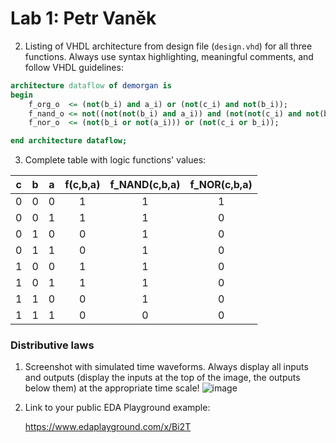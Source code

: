 # Lab 1: Petr Vaněk


2. Listing of VHDL architecture from design file (`design.vhd`) for all three functions. Always use syntax highlighting, meaningful comments, and follow VHDL guidelines:

```vhdl
architecture dataflow of demorgan is
begin
    f_org_o  <= (not(b_i) and a_i) or (not(c_i) and not(b_i));
    f_nand_o <= not((not(not(b_i) and a_i)) and (not(not(c_i) and not(b_i)))); 
    f_nor_o  <= (not(b_i or not(a_i))) or (not(c_i or b_i));  

end architecture dataflow;
```

3. Complete table with logic functions' values:

| **c** | **b** |**a** | **f(c,b,a)** | **f_NAND(c,b,a)** | **f_NOR(c,b,a)** |
| :-: | :-: | :-: | :-: | :-: | :-: |
| 0 | 0 | 0 | 1 | 1 | 1 |
| 0 | 0 | 1 | 1 | 1 | 0 |
| 0 | 1 | 0 | 0 | 1 | 0 |
| 0 | 1 | 1 | 0 | 1 | 0 |
| 1 | 0 | 0 | 1 | 1 | 0 |
| 1 | 0 | 1 | 1 | 1 | 0 |
| 1 | 1 | 0 | 0 | 1 | 0 |
| 1 | 1 | 1 | 0 | 0 | 0 |

### Distributive laws

1. Screenshot with simulated time waveforms. Always display all inputs and outputs (display the inputs at the top of the image, the outputs below them) at the appropriate time scale!
![image](https://user-images.githubusercontent.com/99393183/154074576-50ee383f-fe83-49ab-89c9-3f7978ed6c2b.png)

2. Link to your public EDA Playground example:

   https://www.edaplayground.com/x/Bi2T

